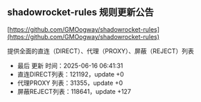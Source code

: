 ## shadowrocket-rules 规则更新公告

[https://github.com/GMOogway/shadowrocket-rules](https://github.com/GMOogway/shadowrocket-rules)

提供全面的直连（DIRECT）、代理（PROXY）、屏蔽（REJECT）列表
- 最后 更新 时间：2025-06-16 06:41:31
- 直连DIRECT列表：121192，update +0
- 代理PROXY 列表：31355，update +0
- 屏蔽REJECT列表：118641，update +127